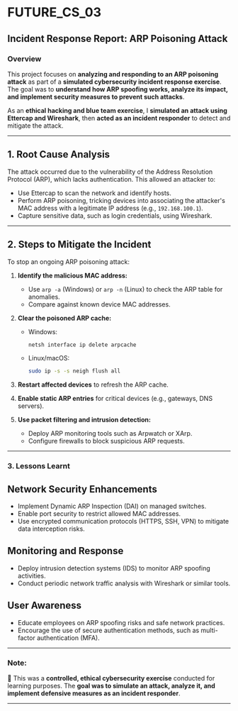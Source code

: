 # FUTURE_CS_03

## Incident Response Report: ARP Poisoning Attack

###  **Overview**
This project focuses on **analyzing and responding to an ARP poisoning attack** as part of a **simulated cybersecurity incident response exercise**. The goal was to **understand how ARP spoofing works, analyze its impact, and implement security measures to prevent such attacks**.

As an **ethical hacking and blue team exercise**, I **simulated an attack using Ettercap and Wireshark**, then **acted as an incident responder** to detect and mitigate the attack.

---

## 1. Root Cause Analysis
The attack occurred due to the vulnerability of the Address Resolution Protocol (ARP), which lacks authentication. This allowed an attacker to:

- Use Ettercap to scan the network and identify hosts.
- Perform ARP poisoning, tricking devices into associating the attacker's MAC address with a legitimate IP address (e.g., `192.168.100.1`).
- Capture sensitive data, such as login credentials, using Wireshark.

---

## 2. Steps to Mitigate the Incident
To stop an ongoing ARP poisoning attack:

1. **Identify the malicious MAC address:**  
   - Use `arp -a` (Windows) or `arp -n` (Linux) to check the ARP table for anomalies.  
   - Compare against known device MAC addresses.

2. **Clear the poisoned ARP cache:**  
   - Windows:  
     ```sh
     netsh interface ip delete arpcache
     ```
   - Linux/macOS:  
     ```sh
     sudo ip -s -s neigh flush all
     ```

3. **Restart affected devices** to refresh the ARP cache.  

4. **Enable static ARP entries** for critical devices (e.g., gateways, DNS servers).  

5. **Use packet filtering and intrusion detection:**  
   - Deploy ARP monitoring tools such as Arpwatch or XArp.  
   - Configure firewalls to block suspicious ARP requests.  

---

### 3. Lessons Learnt

## Network Security Enhancements
- Implement Dynamic ARP Inspection (DAI) on managed switches.  
- Enable port security to restrict allowed MAC addresses.  
- Use encrypted communication protocols (HTTPS, SSH, VPN) to mitigate data interception risks.  

## Monitoring and Response
- Deploy intrusion detection systems (IDS) to monitor ARP spoofing activities.  
- Conduct periodic network traffic analysis with Wireshark or similar tools.  

## User Awareness
- Educate employees on ARP spoofing risks and safe network practices.  
- Encourage the use of secure authentication methods, such as multi-factor authentication (MFA).  
 

---

###  **Note:**  
📌 This was a **controlled, ethical cybersecurity exercise** conducted for learning purposes. The **goal was to simulate an attack, analyze it, and implement defensive measures as an incident responder**.

---
